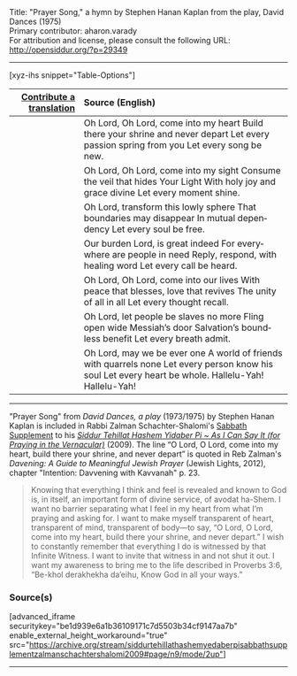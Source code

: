 <html>
<head></head>
<body>
Title: "Prayer Song," a hymn by Stephen Hanan Kaplan from the play, David Dances (1975)<br />
Primary contributor: aharon.varady<br />
For attribution and license, please consult the following URL: <a href="http://opensiddur.org/?p=29349">http://opensiddur.org/?p=29349</a>
<p />
<hr />

[xyz-ihs snippet="Table-Options"]<table style="margin-left: auto; margin-right: auto;" class="draggable">
<thead><tr><th id="x" style="text-align: right;"><a href="/translate/" target="_blank" rel="noopener">Contribute a translation</a></th><th style="text-align: left;">Source (English)</th></tr></thead>
<tbody>
<tr><td style="vertical-align:top;">
<div class="liturgy" lang="he">

</span></div></td>
 
<td style="vertical-align:top;">
<div class="english" lang="en">
Oh Lord, Oh Lord, come into my heart 
Build there your shrine 
and never depart
Let every passion spring from you
Let every song be new.
</div></td></tr>


<tr><td style="vertical-align:top;">
<div class="liturgy" lang="he">

</span></div></td>
 
<td style="vertical-align:top;">
<div class="english" lang="en">
Oh Lord, Oh Lord, come into my sight
Consume the veil that hides 
Your Light
With holy joy and grace divine
Let every moment shine.
</div></td></tr>


<tr><td style="vertical-align:top;">
<div class="liturgy" lang="he">

</span></div></td>
 
<td style="vertical-align:top;">
<div class="english" lang="en">
Oh Lord, transform this lowly sphere
That boundaries may disappear
In mutual dependency
Let every soul be free.
</div></td></tr>


<tr><td style="vertical-align:top;">
<div class="liturgy" lang="he">

</span></div></td>
 
<td style="vertical-align:top;">
<div class="english" lang="en">
Our burden Lord, is great indeed
For everywhere are people in need
Reply, respond, with healing word
Let every call be heard.
</div></td></tr>


<tr><td style="vertical-align:top;">
<div class="liturgy" lang="he">

</span></div></td>
 
<td style="vertical-align:top;">
<div class="english" lang="en">
Oh Lord, Oh Lord, come into our lives 
With peace that blesses,
love that revives
The unity of all in all
Let every thought recall.
</div></td></tr>


<tr><td style="vertical-align:top;">
<div class="liturgy" lang="he">

</span></div></td>
 
<td style="vertical-align:top;">
<div class="english" lang="en">
Oh Lord, let people be slaves no more 
Fling open wide Messiah’s door
Salvation’s boundless benefit
Let every breath admit.
</div></td></tr>


<tr><td style="vertical-align:top;">
<div class="liturgy" lang="he">

</span></div></td>
 
<td style="vertical-align:top;">
<div class="english" lang="en">
Oh Lord, may we be ever one
A world of friends with quarrels none 
Let every person know his soul
Let every heart be whole.
Hallelu-Yah! Hallelu-Yah!
</div></td></tr>
</tbody></table>

<hr />

"Prayer Song" from <em>David Dances, a play</a></em> (1973/1975) by Stephen Hanan Kaplan is included in Rabbi Zalman Schachter-Shalomi's <a href="http://opensiddur.org/?p=29177">Sabbath Supplement</a> to his <em><a href="http://opensiddur.org/?p=177">Siddur Tehillat Hashem Yidaber Pi ~ As I Can Say It (for Praying in the Vernacular)</a></em> (2009). The line “O Lord, O Lord, come into my heart, build there your shrine, and never depart” is quoted in Reb Zalman's <em>Davening: A Guide to Meaningful Jewish Prayer</em> (Jewish Lights, 2012), chapter "Intention: Davvening with Kavvanah" p. 23.

<blockquote>
Knowing that everything I think and feel is revealed and known to God is, in itself, an important form of divine service, of avodat ha-Shem. I want no barrier separating what I feel in my heart from what I’m praying and asking for. I want to make myself transparent of heart, transparent of mind, transparent of body—to say, “O Lord, O Lord, come into my heart, build there your shrine, and never depart.” I wish to constantly remember that everything I do is witnessed by that Infinite Witness. I want to invite that witness in and not shut it out. I want my awareness to bring me to the life described in Proverbs 3:6, “Be-khol derakhekha da’eihu, Know God in all your ways.”
</blockquote>

<h3>Source(s)</h3>

[advanced_iframe securitykey="be1d939e6a1b36109171c7d5503b34cf9147aa7b" enable_external_height_workaround="true" src="https://archive.org/stream/siddurtehillathashemyedaberpisabbathsupplementzalmanschachtershalomi2009#page/n9/mode/2up"]

<hr />

&nbsp;
</body>
</html>